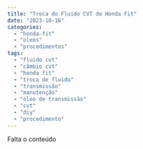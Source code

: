 ```yaml
---
title: "Troca do Fluido CVT do Honda Fit"
date: "2023-10-16"
categories:
  - "honda-fit"
  - "oleos"
  - "procedimentos"
tags:
  - "fluido cvt"
  - "câmbio cvt"
  - "honda fit"
  - "troca de fluido"
  - "transmissão"
  - "manutenção"
  - "óleo de transmissão"
  - "cvt"
  - "diy"
  - "procedimento"
---
```



Falta o conteúdo
